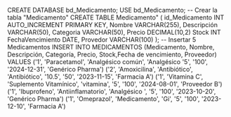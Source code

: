 CREATE DATABASE bd_Medicamento;
USE bd_Medicamento;
-- Crear la tabla "Medicamento"
CREATE TABLE Medicamento" (
    id_Medicamento INT AUTO_INCREMENT PRIMARY KEY,
   Nombre  VARCHAR(255),
   Descripción  VARCHAR(50),
    Categoria VARCHAR(50),
  Precio  DECIMAL(10,2)
Stock   INT
    FechaVencimiento  DATE,
    Provedor VARCHAR(100)
);
-- Insertar 5 Medicamentos
INSERT INTO MEDICAMENTOS (Medicamento, Nombre, Descripción, Categoría, Precio, Stock,Fecha de vencimiento, Proveedor)
VALUES
    ('1', 'Paracetamol', 'Analgésico común', 'Analgésico '5', '100', '2024-12-31', 'Genérico Pharma')
       ('2', 'Amoxicilina', 'Antibiótico', 'Antibiótico',  '10.5', '50', '2023-11-15', 'Farmacia A')
    ('1', 'Vitamina C', 'Suplemento Vitamínico', 'vitamina', '5', '100', '2024-08-01', 'Proveedor B')
    ('1', 'Ibuprofeno', 'Antiinflamatorio', 'Analgésico ', '5', '100', '2023-10-20', 'Genérico Pharma')
    ('1', 'Omeprazol', 'Medicamento', 'Gi', '5', '100', '2023-12-10', 'Farmacia A')
